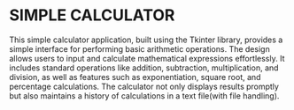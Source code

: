 # SIMPLE CALCULATOR

This simple calculator application, built using the Tkinter library, provides a simple interface for performing basic arithmetic operations. 
The design allows users to input and calculate mathematical expressions effortlessly. It includes standard operations like addition, subtraction, multiplication, and division, as well as features such as exponentiation, square root, and percentage calculations. 
The calculator not only displays results promptly but also maintains a history of calculations in a text file(with file handling).
